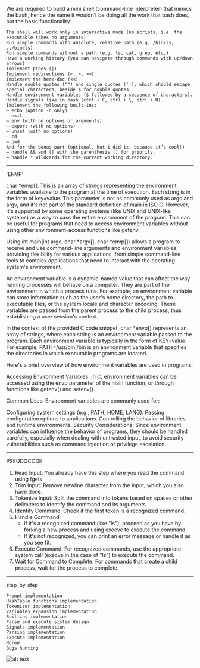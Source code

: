 We are required to build a mini shell (command-line interpreter) that mimics the bash, hence the name it wouldn’t be doing all the work that bash does, but the basic functionality:

    The shell will work only in interactive mode (no scripts, i.e. the executable takes no arguments)
    Run simple commands with absolute, relative path (e.g. /bin/ls, ../bin/ls)
    Run simple commands without a path (e.g. ls, cat, grep, etc…)
    Have a working history (you can navigate through commands with up/down arrows)
    Implement pipes (|)
    Implement redirections (<, >, >>)
    Implement the here-doc (<<)
    Handle double quotes ("") and single quotes (''), which should escape special characters, beside $ for double quotes.
    Handle environment variables ($ followed by a sequence of characters).
    Handle signals like in bash (ctrl + C, ctrl + \, ctrl + D).
    Implement the following built-ins:
    — echo (option -n only)
    — exit
    — env (with no options or arguments)
    — export (with no options)
    — unset (with no options)
    — cd
    — pwd
    And for the bonus part (optional, but i did it, because it’s cool!)
    — handle && and || with the parenthesis () for priority.
    — handle * wildcards for the current working directory.

---------------------------------------------------------------------------------------------------------------------------

'ENVP'

char *envp[]: This is an array of strings representing the environment variables available to the program at the time of execution. Each string is in the form of key=value. This parameter is not as commonly used as argc and argv, and it's not part of the standard definition of main in ISO C. However, it's supported by some operating systems (like UNIX and UNIX-like systems) as a way to pass the entire environment of the program. This can be useful for programs that need to access environment variables without using other environment-access functions like getenv.

Using int main(int argc, char *argv[], char *envp[]) allows a program to receive and use command-line arguments and environment variables, providing flexibility for various applications, from simple command-line tools to complex applications that need to interact with the operating system's environment.

An environment variable is a dynamic-named value that can affect the way running processes will behave on a computer. They are part of the environment in which a process runs. For example, an environment variable can store information such as the user's home directory, the path to executable files, or the system locale and character encoding. These variables are passed from the parent process to the child process, thus establishing a user session's context.

In the context of the provided C code snippet, char *envp[] represents an array of strings, where each string is an environment variable passed to the program. Each environment variable is typically in the form of KEY=value. For example, PATH=/usr/bin:/bin is an environment variable that specifies the directories in which executable programs are located.

Here's a brief overview of how environment variables are used in programs:

Accessing Environment Variables: In C, environment variables can be accessed using the envp parameter of the main function, or through functions like getenv() and setenv().

Common Uses: Environment variables are commonly used for:

Configuring system settings (e.g., PATH, HOME, LANG).
Passing configuration options to applications.
Controlling the behavior of libraries and runtime environments.
Security Considerations: Since environment variables can influence the behavior of programs, they should be handled carefully, especially when dealing with untrusted input, to avoid security vulnerabilities such as command injection or privilege escalation.


--------------------------------------------------------------------------------------------------------------------------------------------

PSEUDOCODE

1. Read Input: You already have this step where you read the command using fgets.
2. Trim Input: Remove newline character from the input, which you also have done.
3. Tokenize Input: Split the command into tokens based on spaces or other delimiters to identify the command and its arguments.
4. Identify Command: Check if the first token is a recognized command.
5. Handle Command:
    - If it's a recognized command (like "ls"), proceed as you have by forking a new process and using execve to execute the command.
    - If it's not recognized, you can print an error message or handle it as you see fit.
6. Execute Command: For recognized commands, use the appropriate system call (execve in the case of "ls") to execute the command.
7. Wait for Command to Complete: For commands that create a child process, wait for the process to complete.


------------------------------------------------------------------------------------------------------------------------------------------------

step_by_step

    Prompt implementation
    HashTable functions implementation
    Tokenizer implementation
    Variables expansion implementation
    Builtins implementation
    Parse and execute sistem design
    Signals implementation
    Parsing implementation
    Execute implementation
    Norme
    Bugs hunting

![alt text](LRParser.png)
